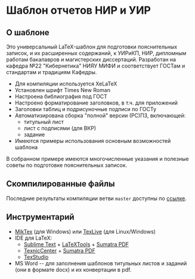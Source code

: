 # Шаблон отчетов НИР и УИР #

## О шаблоне

Это универсальный LaTeX-шаблон для подготовки пояснительных записок, и их расширенных содержаний, к УИРиКП, НИР, дипломным работам бакалавров и магистерских диссертаций. Разработан на кафедра №22 "Кибернетика" НИЯУ МИФИ и соответствует ГОСТам и стандартам и традициям Кафедры.

* Для компиляции используется XeLaTeX
* Установлен шрифт Times New Roman
* Настроена библиография под ГОСТ
* Настроено форматирование заголовков, в т.ч. для приложений
* Заголовки таблиц и подрисуночные подписи по ГОСТу
* Автоматизирована сборка "полной" версии (РС)ПЗ, включающей:
    * титульный лист
    * лист с подписями (для ВКР)
    * задание
* Имеются примеры использования основным возможностей шаблона

В собранном примере имеются многочисленные указания и полезные советы по подготовке пояснительных записок.

## Скомпилированные файлы

Последние результаты компиляции ветви `master` доступны по
[ссылке](https://gitlab.com/skibcsit/thesis-template/-/jobs/artifacts/master/browse/?job=build).

## Инструментарий ###

* [MikTex](https://miktex.org/) (для Windows) или [TexLive](https://tug.org/texlive/) (для Linux/Windows)
* IDE для LaTeX:
    * [Sublime Text](https://www.sublimetext.com/) + [LaTeXTools](https://latextools.readthedocs.io/en/latest/) + [Sumatra PDF](http://www.sumatrapdfreader.org)
    * [TexnicCenter](http://www.texniccenter.org/) + [Sumatra PDF](http://www.sumatrapdfreader.org)
    * [TexStudio](https://www.texstudio.org/)
* MS Word -- для заполнения шаблонов титульных листов и заданий (они в формате docx) и их конвертации в pdf.